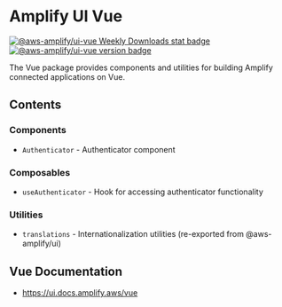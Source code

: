 # Amplify UI Vue

[![@aws-amplify/ui-vue Weekly Downloads stat badge](https://img.shields.io/npm/dw/@aws-amplify/ui-vue?label=Download&logo=Amplify)](https://www.npmjs.com/package/@aws-amplify/ui-vue) [![@aws-amplify/ui-vue version badge](https://img.shields.io/npm/v/@aws-amplify/ui-vue/latest?style=flat)](https://www.npmjs.com/package/@aws-amplify/ui-vue)

The Vue package provides components and utilities for building Amplify connected applications on Vue.

## Contents

### Components

- `Authenticator` - Authenticator component

### Composables

- `useAuthenticator` - Hook for accessing authenticator functionality

### Utilities

- `translations` - Internationalization utilities (re-exported from @aws-amplify/ui)

## Vue Documentation

- https://ui.docs.amplify.aws/vue
